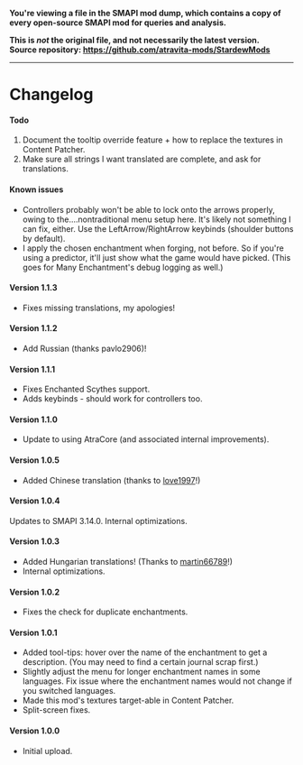 **You're viewing a file in the SMAPI mod dump, which contains a copy of every open-source SMAPI mod
for queries and analysis.**

**This is _not_ the original file, and not necessarily the latest version.**  
**Source repository: https://github.com/atravita-mods/StardewMods**

----

Changelog
==============

#### Todo
1. Document the tooltip override feature + how to replace the textures in Content Patcher.
2. Make sure all strings I want translated are complete, and ask for translations.

#### Known issues
* Controllers probably won't be able to lock onto the arrows properly, owing to the....nontraditional menu setup here. It's likely not something I can fix, either. Use the LeftArrow/RightArrow keybinds (shoulder buttons by default).
* I apply the chosen enchantment when forging, not before. So if you're using a predictor, it'll just show what the game would have picked. (This goes for Many Enchantment's debug logging as well.)

#### Version 1.1.3
* Fixes missing translations, my apologies!

#### Version 1.1.2
* Add Russian (thanks pavlo2906)!

#### Version 1.1.1
* Fixes Enchanted Scythes support.
* Adds keybinds - should work for controllers too.

#### Version 1.1.0
* Update to using AtraCore (and associated internal improvements).

#### Version 1.0.5
* Added Chinese translation (thanks to [love1997](https://www.nexusmods.com/stardewvalley/users/57631836)!)

#### Version 1.0.4
Updates to SMAPI 3.14.0. Internal optimizations.

#### Version 1.0.3
* Added Hungarian translations! (Thanks to [martin66789](https://forums.nexusmods.com/index.php?/user/27323031-martin66789/)!)
* Internal optimizations.

#### Version 1.0.2
* Fixes the check for duplicate enchantments.

#### Version 1.0.1
* Added tool-tips: hover over the name of the enchantment to get a description. (You may need to find a certain journal scrap first.)
* Slightly adjust the menu for longer enchantment names in some languages. Fix issue where the enchantment names would not change if you switched languages.
* Made this mod's textures target-able in Content Patcher.
* Split-screen fixes.

#### Version 1.0.0
* Initial upload.
